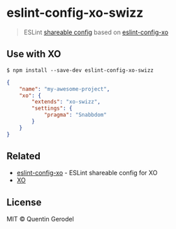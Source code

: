 # eslint-config-xo-swizz
> ESLint [shareable config](http://eslint.org/docs/developer-guide/shareable-configs.html) based on [eslint-config-xo](https://github.com/sindresorhus/eslint-config-xo)


## Use with XO

```
$ npm install --save-dev eslint-config-xo-swizz
```

```json
{
	"name": "my-awesome-project",
	"xo": {
		"extends": "xo-swizz",
		"settings": {
			"pragma": "Snabbdom"
		}
	}
}
```


## Related

- [eslint-config-xo](https://github.com/sindresorhus/eslint-config-xo) - ESLint shareable config for XO
- [XO](https://github.com/sindresorhus/xo)


## License

MIT © Quentin Gerodel
